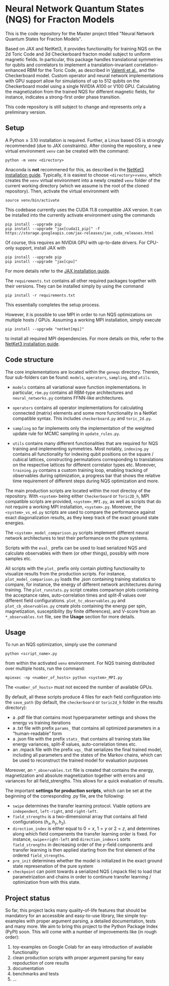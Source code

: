 # Neural Network Quantum States (NQS) for Fracton Models

This is the code repository for the Master project titled "Neural Network Quantum States for Fracton Models".

Based on JAX and NetKet3, it provides functionality for training NQS on the 2d Toric Code and 3d Checkerboard fracton model subject to uniform magnetic fields. In particular, this package handles translational symmetries for qubits and correlators to implement a translation-invariant correlation-enhanced RBM for the Toric Code, as described in [Valenti et al.](https://arxiv.org/abs/2103.05017), and the Checkerboard model. Custom operator and neural network implementations with GPU support allow for simulations of up to 512 qubits on the Checkerboard model using a single NVIDIA A100 or V100 GPU. Calculating the magnetization from the trained NQS for different magnetic fields, for instance, indicates a strong-first order phase transition.

This code repository is still subject to change and represents only a preliminary version.

## Setup

A Python$\geq3.10$ installation is required. Further, a Linux based OS is strongly recommended (due to JAX constraints).
After cloning the repository, a new virtual environment `venv` can be created with the command:

```
python -m venv <directory>
```

Anaconda is **not** recommened for this, as described in the [NetKet3 installation guide](https://netket.readthedocs.io/en/latest/docs/install.html). 
Typically, it is easiest to choose `<directory>`=`venv`, which creates the `venv` virtual environment into a newly created `venv` folder of the current working directory (which we assume is the root of the cloned repository).
Then, activate the virtual environment with

```
source venv/bin/activate
```

This codebase currently uses the CUDA 11.8 compatible JAX version. It can be installed into the currently activate environment using the commands

```
pip install --upgrade pip
pip install --upgrade "jax[cuda11_pip]" -f https://storage.googleapis.com/jax-releases/jax_cuda_releases.html
```

Of course, this requires an NVIDIA GPU with up-to-date drivers. For CPU-only support, install JAX with

```
pip install --upgrade pip
pip install --upgrade "jax[cpu]"
```

For more details refer to the [JAX installation guide](https://github.com/google/jax#installation).

The `requirements.txt` contains all other required packages together with their versions. They can be installed simply by using the command

```
pip install -r requirements.txt
```

This essentially completes the setup process.

However, it is possible to use MPI in order to run NQS optimizations on multiple hosts / GPUs. Assuming a working MPI installation, simply execute 

```
pip install --upgrade "netket[mpi]"
```

to install all required MPI dependencies. For more details on this, refer to the [NetKet3 installation guide](https://netket.readthedocs.io/en/latest/docs/install.html).

## Code structure

The core implementations are located within the `geneqs` directory. Therein, four sub-folders can be found: `models`, `operators`, `sampling`, and `utils`.

- `models` contains all variational wave function implementations. In particular, `rbm.py` contains all RBM-type architectures and `neural_networks.py` contains FFNN-like architectures.

- `operators` contains all operator implementations for calculating connected (matrix) elements and some more functionality in a NetKet compatible syntax. This includes `checkerboard.py` and `toric_2d.py`.

- `sampling` so far implements only the implementation of the weighted update rule for MCMC sampling in `update_rules.py`.

- `utils` contains many different functionalities that are required for NQS training and implementing symmetries. Most notably, `indexing.py` contains all functionality for indexing qubit positions on the square / cubical lattices, constructing permutations corresponding to translations on the respective lattices for different correlator types etc. Moreover, `training.py` contains a custom training loop, enabling tracking of observables during optimization, a progress bar that shows the relative time requirement of different steps during NQS optimization and more.

The main production scripts are located within the root directoy of the repository. With `<system>` being either `Checkerboard` or `Toric2D_h`, MPI compatible scripts are provided, `<system>_MPI.py`, as well as scripts that do not require a working MPI installation, `<system>.py`. Moreover, the `<system>_vs_ed.py` scripts are used to compare the performance against exact diagonalization results, as they keep track of the exact ground state energies.

The `<system>_model_comparison.py` scripts implement different neural network architectures to test their performance on the pure systems.

Scripts with the `eval_` prefix can be used to load serialized NQS and calculate observables with them (or other things), possibly with more samples etc.

All scripts with the `plot_` prefix only contain plotting functionality to visualize results from the production scripts. For instance, `plot_model_comparison.py` loads the .json containing training statistics to compare, for instance, the energy of different network architectures during training. The `plot_runstats.py` script creates comparison plots containing the acceptance rates, auto-correlation times and split-$\hat{R}$ values over different field configurations. `plot_tc_observables.py` and `plot_cb_observables.py` create plots containing the energy per spin, magnetization, susceptibility (by finite differences), and V-score from an `*_observables.txt` file, see the **Usage** section for more details.

## Usage

To run an NQS optimization, simply use the command

```
python <script_name>.py
```

from within the activated `venv` environment. 
For NQS training distributed over multiple hosts, run the command:

```
mpiexec -np <number_of_hosts> python <system>_MPI.py
```

The `<number_of_hosts>` must not exceed the number of available GPUs.

By default, all these scripts produce 4 files for each field configuration into the `save_path` (by default, the `checkerboard` or `toric2d_h` folder in the results directory):

- a .pdf file that contains most hyperparameter settings and shows the energy vs training iterations
- a .txt file with prefix `params_` that contains all optimized parameters in a “human-readable” form
- a .json file with the prefix `stats_` that contains all training stats like energy variances, split-$\hat{R}$ values, auto-correlation times etc.
- an .mpack file with the prefix `vqs_` that serializes the final trained model, including all parameters and the states of the Markov chains, which can be used to reconstruct the trained model for evaluation purposes

Moreover, an `*_observables.txt` file is created that contains the energy, magnetization and absolute magnetization together with errors and variances for all field_strengths. This allows for a quick evaluation of results.

The important **settings for production scripts**, which can be set at the beginning of the corresponding .py file, are the following:

- `swipe` determines the transfer learning protocol. Viable options are `independent`, `left-right`, and `right-left`.
- `field_strengths` is a two-dimensional array that contains all field configurations $(h_x, h_y, h_z)$. 
- `direction_index` is either equal to $0=x$, $1=y$ or $2=z$, and determines along which field compenents the transfer learning order is fixed. For instance, `swipe`=`right-left` and `direction_index`=`1` sorts `field_strengths` in decreasing order of the $y$-field components and transfer learning is then applied starting from the first element of the ordered `field_strengths`.
- `pre_init` determines whether the model is initialized in the exact ground state represenation of the pure system
- `checkpoint` can point towards a serialized NQS (.mpack file) to load that parametrization and chains in order to continure transfer learning / optimization from with this state.


## Project status

So far, this project lacks many quality-of-life features that should be mandatory for an accessible and easy-to-use library, like simple toy-examples with proper argument parsing, a detailed documentation, tests and many more. We aim to bring this project to the Python Package Index (PyPI) soon. This will come with a number of improvements like (in rough order):

1. toy-examples on Google Colab for an easy introduction of available functionality
2. clean production scripts with proper argument parsing for easy repoduction of core results
3. documentation
4. benchmarks and tests
5. ...
